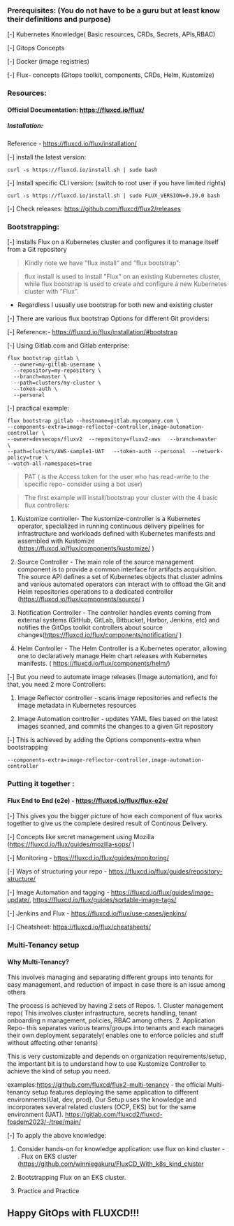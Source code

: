 ### Prerequisites: (You do not have to be a guru but at least know their definitions and purpose)

[-] Kubernetes Knowledge( Basic resources, CRDs, Secrets, APIs,RBAC)

[-] Gitops Concepts

[-] Docker (image registries)

[-] Flux- concepts (Gitops toolkit, components, CRDs, Helm, Kustomize)

### Resources: 

#### Official Documentation: https://fluxcd.io/flux/

##### Installation:

Reference -  https://fluxcd.io/flux/installation/

[-] install the latest version:

`curl -s https://fluxcd.io/install.sh | sudo bash`

[-] Install specific CLI version: (switch to root user if you have limited rights)

`curl -s https://fluxcd.io/install.sh | sudo FLUX_VERSION=0.39.0 bash`

[-] Check releases: https://github.com/fluxcd/flux2/releases 

### Bootstrapping:

[-] installs Flux on a Kubernetes cluster and configures it to manage itself from a Git repository

> Kindly note we have “flux install“ and “flux bootstrap”:

> flux install is used to install "Flux" on an existing Kubernetes cluster, while flux bootstrap is used to create and configure a new Kubernetes cluster with "Flux".

- Regardless I usually use bootstrap for both new and existing cluster

[-] There are various flux bootstrap Options for different Git providers: 

[-] Reference:- https://fluxcd.io/flux/installation/#bootstrap 

[-] Using Gitlab.com and Gitlab enterprise:

```
flux bootstrap gitlab \
  --owner=my-gitlab-username \
  --repository=my-repository \
  --branch=master \
  --path=clusters/my-cluster \
  --token-auth \
  --personal
```

[-] practical example:

 ```
 flux bootstrap gitlab --hostname=gitlab.mycompany.com \
--components-extra=image-reflector-controller,image-automation-controller \
--owner=devsecops/fluxv2  --repository=fluxv2-aws   --branch=master   \
--path=clusters/AWS-sample1-UAT   --token-auth --personal  --network-policy=true \
--watch-all-namespaces=true
```

> PAT ( is the Access token for the user who has read-write to the specific repo- consider using a bot user)

>The first example will install/bootstrap your cluster with the 4 basic flux controllers:

1. Kustomize controller- The kustomize-controller is a Kubernetes operator, specialized in running continuous delivery pipelines for infrastructure and workloads defined with Kubernetes manifests and assembled with Kustomize (https://fluxcd.io/flux/components/kustomize/ )

2. Source Controller - The main role of the source management component is to provide a common interface for artifacts acquisition. The source API defines a set of Kubernetes objects that cluster admins and various automated operators can interact with to offload the Git and Helm repositories operations to a dedicated controller (https://fluxcd.io/flux/components/source/ )

3. Notification Controller - The controller handles events coming from external systems (GitHub, GitLab, Bitbucket, Harbor, Jenkins, etc) and notifies the GitOps toolkit controllers about source changes(https://fluxcd.io/flux/components/notification/ )

4. Helm Controller - The Helm Controller is a Kubernetes operator, allowing one to declaratively manage Helm chart releases with Kubernetes manifests. ( https://fluxcd.io/flux/components/helm/)

[-]  But you need to automate image releases (Image automation), and for that, you need 2 more Controllers:

1. Image Reflector controller - scans image repositories and reflects the image metadata in Kubernetes resources

2. Image Automation controller - updates YAML files based on the latest images scanned, and commits the changes to a given Git repository

[-] This is achieved by adding the Options components-extra when bootstrapping

`--components-extra=image-reflector-controller,image-automation-controller`

### Putting it together :

#### Flux End to End (e2e) -  https://fluxcd.io/flux/flux-e2e/

[-] This gives you the bigger picture of how each component of flux works together to give us the complete desired result of Continous Delivery.

[-] Concepts like secret management using Mozilla (https://fluxcd.io/flux/guides/mozilla-sops/ )

[-] Monitoring -  https://fluxcd.io/flux/guides/monitoring/

[-] Ways of structuring your repo -  https://fluxcd.io/flux/guides/repository-structure/

[-] Image Automation and tagging - https://fluxcd.io/flux/guides/image-update/,  https://fluxcd.io/flux/guides/sortable-image-tags/

[-] Jenkins and Flux -  https://fluxcd.io/flux/use-cases/jenkins/

[-] Cheatsheet: https://fluxcd.io/flux/cheatsheets/ 

### Multi-Tenancy setup

#### Why Multi-Tenancy?

This involves managing and separating different groups into tenants for easy management, and reduction of impact in case there is an issue among others

The process is achieved by having 2 sets of Repos. 1. Cluster management repo( This involves cluster infrastructure, secrets handling, tenant onboarding n management, policies, RBAC among others. 2. Application Repo- this separates various teams/groups into tenants and each manages their own deployment separately( enables one to enforce policies and stuff without affecting other tenants)

This is very customizable and depends on organization requirements/setup, the important bit is to understand how to use Kustomize Controller to achieve the kind of setup you need.

examples:https://github.com/fluxcd/flux2-multi-tenancy   - the official Multi-tenancy setup features deploying the same application to different environments(Uat, dev, prod). Our Setup uses the knowledge and incorporates several related clusters (OCP, EKS) but for the same environment (UAT).  https://gitlab.com/fluxcd2/fluxcd-fosdem2023/-/tree/main/

[-] To apply the above knowledge:

1. Consider hands-on for knowledge application: use flux on kind cluster - . Flux on EKS cluster (https://github.com/winniegakuru/FluxCD_With_k8s_kind_cluster

2. Bootstrapping Flux on an EKS cluster.

3. Practice and Practice
## Happy GitOps with FLUXCD!!!
